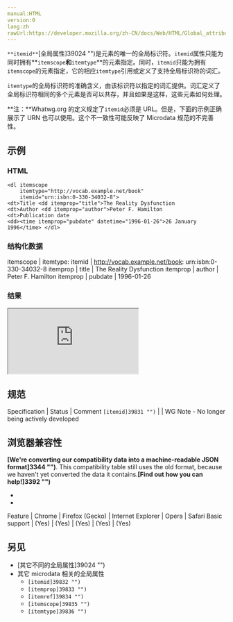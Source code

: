```yaml
---
manual:HTML
version:0
lang:zh
rawUrl:https://developer.mozilla.org/zh-CN/docs/Web/HTML/Global_attributes/itemid
---
```






`**itemid**`[全局属性]39024 "")是元素的唯一的全局标识符。`itemid`属性只能为同时拥有**`itemscope`**和**`itemtype`**的元素指定。同时，`itemid`只能为拥有`itemscope`的元素指定，它的相应`itemtype`引用或定义了支持全局标识符的词汇。



`itemtype`的全局标识符的准确含义，由该标识符以指定的词汇提供。词汇定义了全局标识符相同的多个元素是否可以共存，并且如果是这样，这些元素如何处理。



**注：**Whatwg.org 的定义规定了`itemid`必须是 URL。但是，下面的示例正确展示了 URN 也可以使用。这个不一致性可能反映了 Microdata 规范的不完善性。


## 示例<a name="示例"></a>

### HTML<a name="HTML"></a>

```
<dl itemscope
    itemtype="http://vocab.example.net/book"
    itemid="urn:isbn:0-330-34032-8">
<dt>Title <dd itemprop="title">The Reality Dysfunction
<dt>Author <dd itemprop="author">Peter F. Hamilton
<dt>Publication date
<dd><time itemprop="pubdate" datetime="1996-01-26">26 January 1996</time> </dl>
```

### 结构化数据<a name="结构化数据"></a>

itemscope | itemtype: itemid | http://vocab.example.net/book: urn:isbn:0-330-34032-8 
itemprop | title | The Reality Dysfunction 
itemprop | author | Peter F. Hamilton 
itemprop | pubdate | 1996-01-26 


### 结果<a name="结果"></a>


<iframe src='https://mdn.mozillademos.org/zh-CN/docs/Web/HTML/Global_attributes/itemid$samples/示例?revision=1296235' width='null' height='null'></iframe>



## 规范<a name="规范"></a>

Specification | Status | Comment 
`[itemid]39831 "")` |  | WG Note - No longer being actively developed 


## 浏览器兼容性<a name="浏览器兼容性"></a>


**[We&#39;re converting our compatibility data into a machine-readable JSON format]3344 "")**. This compatibility table still uses the old format, because we haven&#39;t yet converted the data it contains.**[Find out how you can help!]3392 "")**


* 
* 

Feature | Chrome | Firefox (Gecko) | Internet Explorer | Opera | Safari 
Basic support | (Yes) | (Yes) | (Yes) | (Yes) | (Yes) 




## 另见<a name="另见"></a>

* [其它不同的全局属性]39024 "")
* 其它 microdata 相关的全局属性
	* `[itemid]39832 "")`
	* `[itemprop]39833 "")`
	* `[itemref]39834 "")`
	* `[itemscope]39835 "")`
	* `[itemtype]39836 "")`



